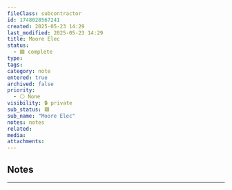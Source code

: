 ```yaml
---
fileClass: subcontractor
id: 1748028567241
created: 2025-05-23 14:29
last_modified: 2025-05-23 14:29
title: Moore Elec
status:
  - 🟩 complete
type: 
tags: 
category: note
entered: true
archived: false
priority:
  - ⚪ None
visibility: 🔒 private
sub_status: 🟩
sub_name: "Moore Elec"
notes: notes
related: 
media: 
attachments:
---
```


## Notes
---


